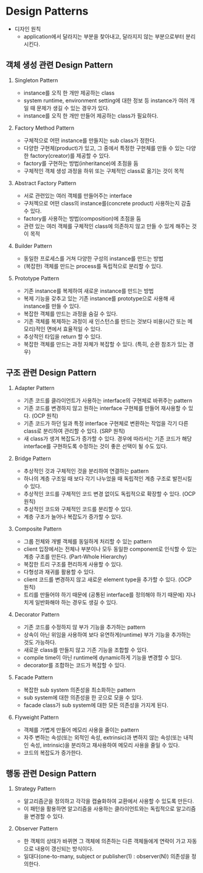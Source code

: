# Design Patterns

- 디자인 원칙
    - application에서 달라지는 부분을 찾아내고, 달라지지 않는 부분으로부터 분리시킨다.

## 객체 생성 관련 Design Pattern

1. Singleton Pattern
    - instance를 오직 한 개만 제공하는 class
    - system runtime, environment setting에 대한 정보 등 instance가 여러 개일 때 문제가 생길 수 있는 경우가 있다.
    - instance를 오직 한 개만 만들어 제공하는 class가 필요하다.

2. Factory Method Pattern
    - 구체적으로 어떤 instance를 만들지는 sub class가 정한다.
    - 다양한 구현체(product)가 있고, 그 중에서 특정한 구현체를 만들 수 있는 다양한 factory(creator)를 제공할 수 있다.
    - factory를 구현하는 방법(inheritance)에 초점을 둠
    - 구체적인 객체 생성 과정을 하위 또는 구체적인 class로 옮기는 것이 목적

3. Abstract Factory Pattern
    - 서로 관련있는 여러 객체를 만들어주는 interface
    - 구처젝으로 어떤 class의 instance를(concrete product) 사용하는지 감출 수 있다.
    - factory를 사용하는 방법(composition)에 초점을 둠
    - 관련 있는 여러 객체를 구체적인 class에 의존하지 않고 만들 수 있게 해주는 것이 목적

4. Builder Pattern
    - 동일한 프로세스를 거쳐 다양한 구성의 instance를 만드는 방법
    - (복잡한) 객체를 만드는 process를 독립적으로 분리할 수 있다.

5. Prototype Pattern
    - 기존 instance를 복제하여 새로운 instance를 만드는 방법
    - 복제 기능을 갖추고 있는 기존 instance를 prototype으로 사용해 새 instance를 만들 수 있다.
    - 복잡한 객체를 만드는 과정을 숨길 수 있다.
    - 기존 객체를 복제하는 과정이 새 인스턴스를 만드는 것보다 비용(시간 또는 메모리)적인 면에서 효율적일 수 있다.
    - 추상적인 타입을 return 할 수 있다.
    - 복잡한 객체를 만드는 과정 자체가 복잡할 수 있다. (특히, 순환 참조가 있는 경우)

## 구조 관련 Design Pattern

1. Adapter Pattern
    - 기존 코드를 클라이언트가 사용하는 interface의 구현체로 바뀌주는 pattern
    - 기존 코드를 변경하지 않고 원하는 interface 구현체를 만들어 재사용할 수 있다. (OCP 원칙)
    - 기존 코드가 하던 일과 특정 interface 구현체로 변환하는 작업을 각기 다른 class로 분리하여 관리할 수 있다. (SRP 원칙)
    - 새 class가 생겨 복잡도가 증가할 수 있다. 경우에 따라서는 기존 코드가 해당 interface를 구현하도록 수정하는 것이 좋은 선택이 될 수도 있다.

2. Bridge Pattern
    - 추상적인 것과 구체적인 것을 분리하여 연결하는 pattern
    - 하나의 계층 구조일 때 보다 각기 나누었을 때 독립적인 계층 구조로 발전시킬 수 있다.
    - 추상적인 코드를 구체적인 코드 변경 없이도 독립적으로 확장할 수 있다. (OCP 원칙)
    - 추상적인 코드와 구체적인 코드를 분리할 수 있다.
    - 계층 구조가 늘어나 복잡도가 증가할 수 있다.

3. Composite Pattern
    - 그룹 전체와 개별 객체를 동일하게 처리할 수 있는 pattern
    - client 입장에서는 전체나 부분이나 모두 동일한 component로 인식할 수 있는 계층 구조를 만든다. (Part-Whole Hierarchy)
    - 복잡한 트리 구조를 편리하게 사용할 수 있다.
    - 다형성과 재귀를 활용할 수 있다.
    - client 코드를 변경하지 않고 새로운 element type을 추가할 수 있다. (OCP 원칙)
    - 트리를 만들어야 하기 때문에 (공통된 interface를 정의해야 하기 때문에) 지나치게 일반화해야 하는 경우도 생길 수 있다.

4. Decorator Pattern
    - 기존 코드를 수정하지 않 부가 기능을 추가하는 pattern
    - 상속이 아닌 위임을 사용하여 보다 유연하게(runtime) 부가 기능을 추가하는 것도 가능하다.
    - 새로운 class를 만들지 않고 기존 기능을 조합할 수 있다.
    - compile time이 아닌 runtime에 dynamic하게 기능을 변경할 수 있다.
    - decorator를 조합하는 코드가 복잡할 수 있다.

5. Facade Pattern
    - 복잡한 sub system 의존성을 최소화하는 pattern
    - sub system에 대한 의존성을 한 곳으로 모을 수 있다.
    - facade class가 sub system에 대한 모든 의존성을 가지게 된다.

6. Flyweight Pattern
    - 객체를 가볍게 만들어 메모리 사용을 줄이는 pattern
    - 자주 변하는 속성(또는 외적인 속성, extrinsic)과 변하지 않는 속성(또는 내적인 속성, intrinsic)을 분리하고 재사용하여 메모리 사용을 줄일 수 있다.
    - 코드의 복잡도가 증가한다.

## 행동 관련 Design Pattern

1. Strategy Pattern
    - 알고리즘군을 정의하고 각각을 캡슐화하여 교환에서 사용할 수 있도록 만든다.
    - 이 패턴을 활용하면 알고리즘을 사용하는 클라이언트와는 독립적으로 알고리즘을 변경할 수 있다.

2. Observer Pattern
    - 한 객체의 상태가 바뀌면 그 객체에 의존하는 다른 객체들에게 연락이 가고 자동으로 내용이 갱신되는 방식이다.
    - 일대다(one-to-many, subject or publisher(1) : observer(N)) 의존성을 정의한다.
